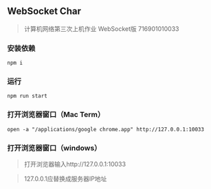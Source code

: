 ## WebSocket Char 
> 计算机网络第三次上机作业 WebSocket版 716901010033

### 安装依赖
```
npm i
```

### 运行
```
npm run start
```
### 打开浏览器窗口（Mac Term）
```
open -a "/applications/google chrome.app" http://127.0.0.1:10033
```
### 打开浏览器窗口（windows）
> 打开浏览器输入http://127.0.0.1:10033


> 127.0.0.1应替换成服务器IP地址
